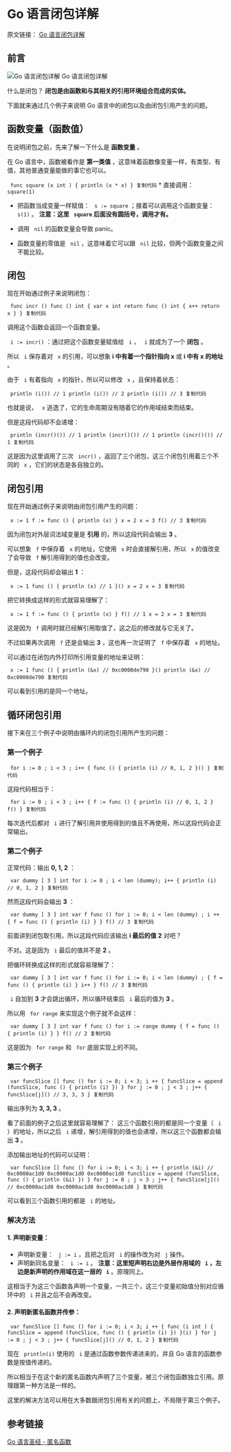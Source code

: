 # Go 语言闭包详解 #

原文链接： [Go 语言闭包详解]( https://link.juejin.im?target=https%3A%2F%2Fwww.sulinehk.com%2Fpost%2Fgolang-closure-details%2F )

## 前言 ##

![Go 语言闭包详解](https://user-gold-cdn.xitu.io/2019/3/10/16967bac7a3364fe?imageView2/0/w/1280/h/960/ignore-error/1) Go 语言闭包详解

什么是闭包？ **闭包是由函数和与其相关的引用环境组合而成的实体。**

下面就来通过几个例子来说明 Go 语言中的闭包以及由闭包引用产生的问题。

## 函数变量（函数值） ##

在说明闭包之前，先来了解一下什么是 **函数变量** 。

在 Go 语言中，函数被看作是 **第一类值** ，这意味着函数像变量一样，有类型、有值，其他普通变量能做的事它也可以。

` func square (x int ) { println (x * x) } 复制代码` * 直接调用： ` square(1)`
* 把函数当成变量一样赋值： ` s := square` ；接着可以调用这个函数变量： ` s(1)` 。 **注意：这里 ` square` 后面没有圆括号，调用才有。**

* 调用 ` nil` 的函数变量会导致 panic。
* 函数变量的零值是 ` nil` ，这意味着它可以跟 ` nil` 比较，但两个函数变量之间不能比较。

## 闭包 ##

现在开始通过例子来说明闭包：

` func incr () func () int { var x int return func () int { x++ return x } } 复制代码`

调用这个函数会返回一个函数变量。

` i := incr()` ：通过把这个函数变量赋值给 ` i` ， ` i` 就成为了一个 **闭包** 。

所以 ` i` 保存着对 ` x` 的引用，可以想象 **i 中有着一个指针指向 x** 或 **i 中有 x 的地址** 。

由于 ` i` 有着指向 ` x` 的指针，所以可以修改 ` x` ，且保持着状态：

` println (i()) // 1 println (i()) // 2 println (i()) // 3 复制代码`

也就是说， ` x` 逃逸了，它的生命周期没有随着它的作用域结束而结束。

但是这段代码却不会递增：

` println (incr()()) // 1 println (incr()()) // 1 println (incr()()) // 1 复制代码`

这是因为这里调用了三次 ` incr()` ，返回了三个闭包，这三个闭包引用着三个不同的 ` x` ，它们的状态是各自独立的。

## 闭包引用 ##

现在开始通过例子来说明由闭包引用产生的问题：

` x := 1 f := func () { println (x) } x = 2 x = 3 f() // 3 复制代码`

因为闭包对外层词法域变量是 **引用** 的，所以这段代码会输出 **3** 。

可以想象 ` f` 中保存着 ` x` 的地址，它使用 ` x` 时会直接解引用，所以 ` x` 的值改变了会导致 ` f` 解引用得到的值也会改变。

但是，这段代码却会输出 **1** ：

` x := 1 func () { println (x) // 1 }() x = 2 x = 3 复制代码`

把它转换成这样的形式就容易理解了：

` x := 1 f := func () { println (x) } f() // 1 x = 2 x = 3 复制代码`

这是因为 ` f` 调用时就已经解引用取值了，这之后的修改就与它无关了。

不过如果再次调用 ` f` 还是会输出 **3** ，这也再一次证明了 ` f` 中保存着 ` x` 的地址。

可以通过在闭包内外打印所引用变量的地址来证明：

` x := 1 func () { println (&x) // 0xc0000de790 }() println (&x) // 0xc0000de790 复制代码`

可以看到引用的是同一个地址。

## 循环闭包引用 ##

接下来在三个例子中说明由循环内的闭包引用所产生的问题：

### 第一个例子 ###

` for i := 0 ; i < 3 ; i++ { func () { println (i) // 0, 1, 2 }() } 复制代码`

这段代码相当于：

` for i := 0 ; i < 3 ; i++ { f := func () { println (i) // 0, 1, 2 } f() } 复制代码`

每次迭代后都对 ` i` 进行了解引用并使用得到的值且不再使用，所以这段代码会正常输出。

### 第二个例子 ###

正常代码：输出 **0, 1, 2** ：

` var dummy [ 3 ] int for i := 0 ; i < len (dummy); i++ { println (i) // 0, 1, 2 } 复制代码`

然而这段代码会输出 **3** ：

` var dummy [ 3 ] int var f func () for i := 0; i < len (dummy) ; i ++ { f = func () { println (i) } } f() // 3 复制代码`

前面讲到闭包取引用，所以这段代码应该输出 **i 最后的值** **2** 对吧？

不对。这是因为 ` i` 最后的值并不是 **2** 。

把循环转换成这样的形式就容易理解了：

` var dummy [ 3 ] int var f func () for i := 0; i < len (dummy) ; { f = func () { println (i) } i++ } f() // 3 复制代码`

` i` 自加到 **3** 才会跳出循环，所以循环结束后 ` i` 最后的值为 **3** 。

所以用 ` for range` 来实现这个例子就不会这样：

` var dummy [ 3 ] int var f func () for i := range dummy { f = func () { println (i) } } f() // 2 复制代码`

这是因为 ` for range` 和 ` for` 底层实现上的不同。

### 第三个例子 ###

` var funcSlice [] func () for i := 0; i < 3; i ++ { funcSlice = append (funcSlice, func () { println (i) }) } for j := 0 ; j < 3 ; j++ { funcSlice[j]() // 3, 3, 3 } 复制代码`

输出序列为 **3, 3, 3** 。

看了前面的例子之后这里就容易理解了： 这三个函数引用的都是同一个变量（ ` i` ）的地址，所以之后 ` i` 递增，解引用得到的值也会递增，所以这三个函数都会输出 **3** 。

添加输出地址的代码可以证明：

` var funcSlice [] func () for i := 0; i < 3; i ++ { println (&i) // 0xc0000ac1d0 0xc0000ac1d0 0xc0000ac1d0 funcSlice = append (funcSlice, func () { println (&i) }) } for j := 0 ; j < 3 ; j++ { funcSlice[j]() // 0xc0000ac1d0 0xc0000ac1d0 0xc0000ac1d0 } 复制代码`

可以看到三个函数引用的都是 ` i` 的地址。

### 解决方法 ###

#### 1. 声明新变量： ####

* 声明新变量： ` j := i` ，且把之后对 ` i` 的操作改为对 ` j` 操作。
* 声明新同名变量： ` i := i` 。 **注意：这里短声明右边是外层作用域的 ` i` ，左边是新声明的作用域在这一层的 ` i`** 。原理同上。

这相当于为这三个函数各声明一个变量，一共三个，这三个变量初始值分别对应循环中的 ` i` 并且之后不会再改变。

#### 2. 声明新匿名函数并传参： ####

` var funcSlice [] func () for i := 0; i < 3; i ++ { func (i int ) { funcSlice = append (funcSlice, func () { println (i) }) }(i) } for j := 0 ; j < 3 ; j++ { funcSlice[j]() // 0, 1, 2 } 复制代码`

现在 ` println(i)` 使用的 ` i` 是通过函数参数传递进来的，并且 Go 语言的函数参数是按值传递的。

所以相当于在这个新的匿名函数内声明了三个变量，被三个闭包函数独立引用。原理跟第一种方法是一样的。

这里的解决方法可以用在大多数跟闭包引用有关的问题上，不局限于第三个例子。

## 参考链接 ##

[Go 语言圣经 - 匿名函数]( https://link.juejin.im?target=http%3A%2F%2Fgopl-zh.codeyu.com%2Fch5%2Fch5-06.html )